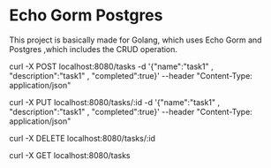 # Echo Gorm Postgres

This project is basically made for Golang, which uses Echo Gorm and Postgres ,which includes the CRUD operation.




curl -X POST localhost:8080/tasks    -d '{"name":"task1" , "description":"task1" , "completed":true}'   --header "Content-Type: application/json"



curl -X PUT localhost:8080/tasks/:id -d '{"name":"task1" , "description":"task1" , "completed":true}'   --header "Content-Type: application/json"


curl -X DELETE localhost:8080/tasks/:id


curl -X GET localhost:8080/tasks
